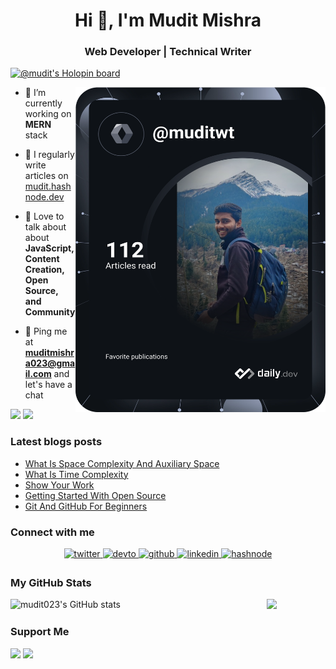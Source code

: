 <h1 align="center">Hi 👋, I'm Mudit Mishra</h1>
<h3 align="center">Web Developer | Technical Writer</h3>

[![@mudit's Holopin board](https://holopin.me/mudit)](https://holopin.io/@mudit)

<a href="https://github.com/mudit023/mudit023/blob/main/devcard.svg"><img src="https://github.com/mudit023/mudit023/blob/main/devcard.svg" align="right" width="400" height="520"  alt="Mudit's Dev Card"/></a>

- 🌱 I’m currently working on **MERN** stack

- 📝 I regularly write articles on [mudit.hashnode.dev](https://mudit.hashnode.dev)

- 💬 Love to talk about about **JavaScript, Content Creation, Open Source, and Community**

- 📧 Ping me at **muditmishra023@gmail.com** and let's have a chat

<a href="https://www.twitter.com/muditwt" target="_blank" rel="noreferrer"><img
src="https://img.shields.io/twitter/follow/muditwt?logo=twitter&style=for-the-badge&color=0891b2&labelColor=1c1917"
/></a>
<a href="https://www.github.com/mudit023" target="_blank" rel="noreferrer"><img
src="https://img.shields.io/github/followers/mudit023?logo=github&style=for-the-badge&color=0891b2&labelColor=1c1917" /></a>


### Latest blogs posts
<!-- BLOG-POST-LIST:START -->
- [What Is Space Complexity And Auxiliary Space](https://mudit.hashnode.dev/what-is-space-complexity-and-auxiliary-space)
- [What Is Time Complexity](https://mudit.hashnode.dev/what-is-time-complexity)
- [Show Your Work](https://mudit.hashnode.dev/show-your-work)
- [Getting Started With Open Source](https://mudit.hashnode.dev/getting-started-with-open-source)
- [Git And GitHub For Beginners](https://mudit.hashnode.dev/git-and-github-for-beginners)
<!-- BLOG-POST-LIST:END -->



<h3 align="left">Connect with me</h3>
<div align="center">
<a href="https://twitter.com/muditwt" target="_blank">
<img src=https://img.shields.io/badge/twitter-%2300acee.svg?&style=for-the-badge&logo=twitter&logoColor=white alt=twitter style="margin-bottom: 5px;" />
</a>
<a href="https://dev.to/muditwt" target="_blank">
<img src=https://img.shields.io/badge/dev.to-%2308090A.svg?&style=for-the-badge&logo=dev.to&logoColor=white alt=devto style="margin-bottom: 5px;" />
</a>
<a href="https://github.com/mudit023" target="_blank">
<img src=https://img.shields.io/badge/github-%2324292e.svg?&style=for-the-badge&logo=github&logoColor=white alt=github style="margin-bottom: 5px;" />
</a>
<a href="https://linkedin.com/in/mudit-mishra" target="_blank">
<img src=https://img.shields.io/badge/linkedin-%231E77B5.svg?&style=for-the-badge&logo=linkedin&logoColor=white alt=linkedin style="margin-bottom: 5px;" />
</a>
<a href="https://hashnode.com/@muditwt" target="_blank">
<img src=https://img.shields.io/badge/hashnode-%232962FF.svg?&style=for-the-badge&logo=hashnode&logoColor=white alt=hashnode style="margin-bottom: 5px;" />
</a>  
</div>  



### My GitHub Stats

<a href="http://www.github.com/mudit023"><img src="https://github-readme-stats.vercel.app/api?username=mudit023&show_icons=true&count_private=true&hide_border=true&theme=onedark" alt="mudit023's GitHub stats" align="left" width="410px" /></a>

<a href="http://www.github.com/mudit023"><img src="https://github-readme-streak-stats.herokuapp.com/?user=mudit023&hide_border=true&theme=onedark" width="410px" /></a>


### Support Me

<a href="https://www.buymeacoffee.com/muditwt"><img src="https://cdn.buymeacoffee.com/buttons/v2/default-yellow.png" width="180px" /></a>
<a href="https://mudit.hashnode.dev/sponsor"><img src="https://github.com/mudit023/mudit023/blob/main/sponsor.png" width="180px" /></a>

